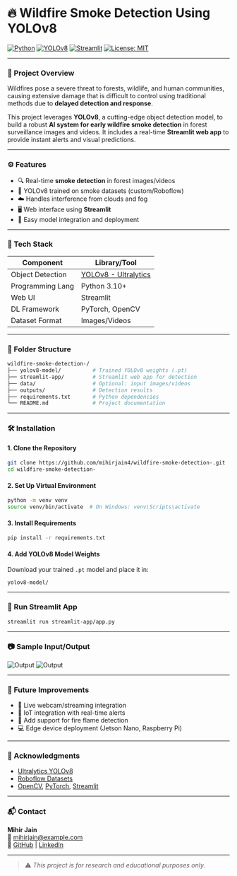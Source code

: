 
# 🔥 Wildfire Smoke Detection Using YOLOv8

[![Python](https://img.shields.io/badge/Python-3.10-blue.svg)](https://www.python.org/)
[![YOLOv8](https://img.shields.io/badge/YOLOv8-Ultralytics-red)](https://github.com/ultralytics/ultralytics)
[![Streamlit](https://img.shields.io/badge/Built%20with-Streamlit-orange)](https://streamlit.io/)
[![License: MIT](https://img.shields.io/badge/License-MIT-green.svg)](LICENSE)

---

### 🌲 Project Overview

Wildfires pose a severe threat to forests, wildlife, and human communities, causing extensive damage that is difficult to control using traditional methods due to **delayed detection and response**.

This project leverages **YOLOv8**, a cutting-edge object detection model, to build a robust **AI system for early wildfire smoke detection** in forest surveillance images and videos. It includes a real-time **Streamlit web app** to provide instant alerts and visual predictions.

---

### ⚙️ Features

- 🔍 Real-time **smoke detection** in forest images/videos
- 🧠 YOLOv8 trained on smoke datasets (custom/Roboflow)
- ☁️ Handles interference from clouds and fog
- 🖥️ Web interface using **Streamlit**
- 💾 Easy model integration and deployment

---

### 🧠 Tech Stack

| Component        | Library/Tool            |
|------------------|-------------------------|
| Object Detection | [YOLOv8 - Ultralytics](https://github.com/ultralytics/ultralytics) |
| Programming Lang | Python 3.10+            |
| Web UI           | Streamlit               |
| DL Framework     | PyTorch, OpenCV         |
| Dataset Format   | Images/Videos           |

---

### 📁 Folder Structure

```bash
wildfire-smoke-detection-/
├── yolov8-model/          # Trained YOLOv8 weights (.pt)
├── streamlit-app/         # Streamlit web app for detection
├── data/                  # Optional: input images/videos
├── outputs/               # Detection results
├── requirements.txt       # Python dependencies
└── README.md              # Project documentation
```

---

### 🛠️ Installation

#### 1. Clone the Repository
```bash
git clone https://github.com/mihirjain4/wildfire-smoke-detection-.git
cd wildfire-smoke-detection-
```

#### 2. Set Up Virtual Environment
```bash
python -m venv venv
source venv/bin/activate  # On Windows: venv\Scripts\activate
```

#### 3. Install Requirements
```bash
pip install -r requirements.txt
```

#### 4. Add YOLOv8 Model Weights
Download your trained `.pt` model and place it in:
```
yolov8-model/
```

---

### 🚀 Run Streamlit App

```bash
streamlit run streamlit-app/app.py
```

---

### 📷 Sample Input/Output

![Output](https://user-images.githubusercontent.com/61203589/90666480-156de100-e213-11ea-856c-fcf7ee1fae4b.gif)
![Output](https://user-images.githubusercontent.com/61203589/90589985-051f1d00-e1a5-11ea-9f94-a06bb98ad19e.gif)



---

### 🧭 Future Improvements

- 🔁 Live webcam/streaming integration
- 📡 IoT integration with real-time alerts
- 🎯 Add support for fire flame detection
- 💻 Edge device deployment (Jetson Nano, Raspberry Pi)

---

### 🙏 Acknowledgments

- [Ultralytics YOLOv8](https://github.com/ultralytics/ultralytics)
- [Roboflow Datasets](https://roboflow.com/)
- [OpenCV](https://opencv.org/), [PyTorch](https://pytorch.org/), [Streamlit](https://streamlit.io/)

---

### 📬 Contact

**Mihir Jain**  
📧 mihirjain@example.com  
🔗 [GitHub](https://github.com/mihirjain4) | [LinkedIn](https://linkedin.com/in/mihirjain4)

---

> ⚠️ *This project is for research and educational purposes only.*
